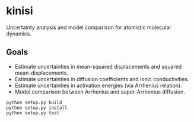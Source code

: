 # kinisi

Uncertainty analysis and model comparison for atomistic molecular dynamics.

## Goals
- Estimate uncertainties in mean-squared displacements and squared mean-displacements.
- Estimate uncertainties in diffusion coefficients and ionic conductivities.
- Estimate uncertainties in activation energies (via Arrhenius relation).
- Model comparison between Arrhenius and super-Arrhenius diffusion.

```
python setup.py build
python setup.py install
python setup.py test
```